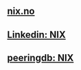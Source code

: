 ## [nix.no](https://nix.no)

## [Linkedin: NIX](https://www.linkedin.com/company/norwegian-internet-exchange/)

## [peeringdb: NIX](https://www.peeringdb.com/org/14855)

